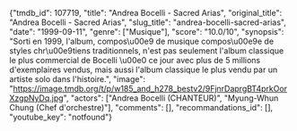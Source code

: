 {"tmdb_id": 107719, "title": "Andrea Bocelli - Sacred Arias", "original_title": "Andrea Bocelli - Sacred Arias", "slug_title": "andrea-bocelli-sacred-arias", "date": "1999-09-11", "genre": ["Musique"], "score": "10.0/10", "synopsis": "Sorti en 1999, l'album, compos\u00e9 de musique compos\u00e9e de styles chr\u00e9tiens traditionnels, n'est pas seulement l'album classique le plus commercial de Bocelli \u00e0 ce jour avec plus de 5 millions d'exemplaires vendus, mais aussi l'album classique le plus vendu par un artiste solo dans l'histoire.", "image": "https://image.tmdb.org/t/p/w185_and_h278_bestv2/9FjnrDaprgBT4prkOorXzgpNyDq.jpg", "actors": ["Andrea Bocelli (CHANTEUR)", "Myung-Whun Chung (Chef d'orchestre)"], "comments": [], "recommandations_id": [], "youtube_key": "notfound"}